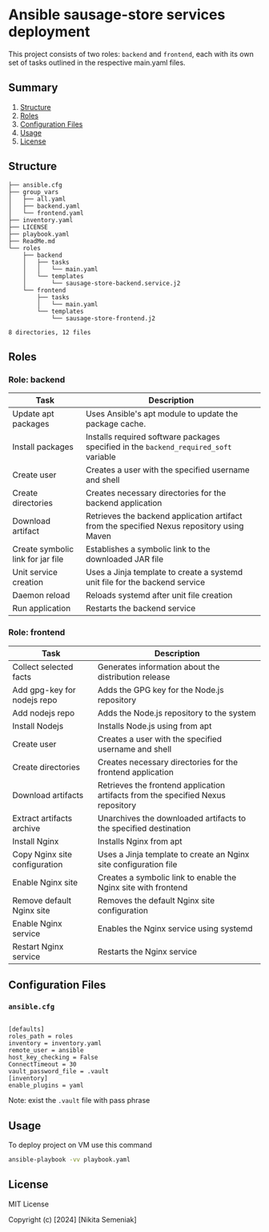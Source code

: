 
# Ansible sausage-store services deployment

This project consists of two roles: `backend` and `frontend`, each with its own set of tasks outlined in the respective main.yaml files.

## Summary

1. [Structure](#structure)
2. [Roles](#roles)
3. [Configuration Files](#configuration-files)
4. [Usage](#usage)
5. [License](#license)

## Structure


    ├── ansible.cfg
    ├── group_vars
    │   ├── all.yaml
    │   ├── backend.yaml
    │   └── frontend.yaml
    ├── inventory.yaml
    ├── LICENSE
    ├── playbook.yaml
    ├── ReadMe.md
    └── roles
        ├── backend
        │   ├── tasks
        │   │   └── main.yaml
        │   └── templates
        │       └── sausage-store-backend.service.j2
        └── frontend
            ├── tasks
            │   └── main.yaml
            └── templates
                └── sausage-store-frontend.j2

    8 directories, 12 files



	
## Roles

### Role: backend

| Task  | Description  |
| ------------ | ------------ |
| Update apt packages  | Uses Ansible's apt module to update the package cache. |
| Install packages | Installs required software packages specified in the `backend_required_soft` variable  |
| Create user | Creates a user with the specified username and shell  |
| Create directories | Creates necessary directories for the backend application  |
| Download artifact | Retrieves the backend application artifact from the specified Nexus repository using Maven  |
| Create symbolic link for jar file  | Establishes a symbolic link to the downloaded JAR file  |
| Unit service creation  | Uses a Jinja template to create a systemd unit file for the backend service  |
| Daemon reload  | Reloads systemd after unit file creation  |
| Run application | Restarts the backend service  |


### Role: frontend

| Task  | Description  |
| ------------ | ------------ |
| Collect selected facts  | Generates information about the distribution release |
| Add gpg-key for nodejs repo | Adds the GPG key for the Node.js repository  |
| Add nodejs repo | Adds the Node.js repository to the system  |
| Install Nodejs | Installs Node.js using from apt  |
| Create user | Creates a user with the specified username and shell |
| Create directories | Creates necessary directories for the frontend application  |
| Download artifacts | Retrieves the frontend application artifacts from the specified Nexus repository  |
| Extract artifacts archive  | Unarchives the downloaded artifacts to the specified destination  |
| Install Nginx | Installs Nginx from apt |
| Copy Nginx site configuration | Uses a Jinja template to create an Nginx site configuration file |
| Enable Nginx site | Creates a symbolic link to enable the Nginx site with frontend  |
| Remove default Nginx site | Removes the default Nginx site configuration  |
| Enable Nginx service  | Enables the Nginx service using systemd  |
| Restart Nginx service | Restarts the Nginx service |


## Configuration Files


### `ansible.cfg`

```SHELL

[defaults]
roles_path = roles
inventory = inventory.yaml
remote_user = ansible
host_key_checking = False
ConnectTimeout = 30
vault_password_file = .vault
[inventory]
enable_plugins = yaml

```

Note: exist the `.vault` file with pass phrase


## Usage

To deploy project on VM use this command

```bash
ansible-playbook -vv playbook.yaml
```

## License

MIT License

Copyright (c) [2024] [Nikita Semeniak]
